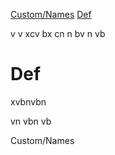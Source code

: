 [Custom/Names](#custom-names)
[Def](#Def)

v
v
xcv
bx
cn
n
bv
n
vb
# Def

xvbnvbn


vn
vbn
vb














<a name="custom-names"></a>Custom/Names
